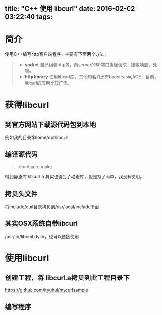 title: "C++ 使用 libcurl"
date: 2016-02-02 03:22:40
tags:
---
# 简介
使用C++编写http客户端程序，主要有下面两个方法：
> * **socket**
自己组装http包，向server的80端口发起请求，接收响应，处理。
> * **http library**
使用libcurl库，其他知名的还有boost::asio,ACE，目前，libcurl的应用比较广泛。

<!--more-->

# 获得libcurl

## 到官方网站下载源代码包到本地
例如我的目录 $home/opt/libcurl

## 编译源代码
> ./configure
> make

得到静态库 libcurl.a
其实也得到了动态库，但是为了简单，我没有使用。

## 拷贝头文件
将include/curl目录拷贝到/usr/local/include下面

## 其实OSX系统自带libcurl
/usr/lib/libcurl.dylib，也可以链接使用

# 使用libcurl

## 创建工程，将 libcurl.a拷贝到此工程目录下

https://github.com/ityuhui/mycurlsample

## 编写程序
